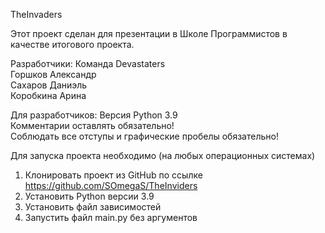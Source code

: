 TheInvaders

Этот проект сделан для презентации в Школе Программистов в качестве итогового проекта.

Разработчики:
Команда Devastaters <br/>
Горшков Александр <br/>
Сахаров Даниэль <br/>
Коробкина Арина

Для разработчиков:
Версия Python 3.9 <br/>
Комментарии оставлять обязательно! <br/>
Соблюдать все отступы и графические пробелы обязательно!

Для запуска проекта необходимо (на любых операционных системах)
1. Клонировать проект из GitHub по ссылке
https://github.com/SOmegaS/TheInviders
2. Установить Python версии 3.9
3. Установить файл зависимостей
4. Запустить файл main.py без аргументов